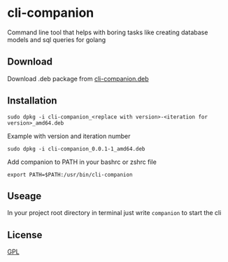 # cli-companion

Command line tool that helps with boring tasks like creating database models and sql queries for golang

## Download

Download .deb package from [cli-companion.deb](https://github.com/Hyp9r/cli-companion/releases/tag/v0.0.1)

## Installation

```
sudo dpkg -i cli-companion_<replace with version>-<iteration for version>_amd64.deb
```
Example with version and iteration number
```
sudo dpkg -i cli-companion_0.0.1-1_amd64.deb
```

Add companion to PATH in your bashrc or zshrc file
```
export PATH=$PATH:/usr/bin/cli-companion
```

## Useage

In your project root directory in terminal just write ```companion``` to start the cli

## License

[GPL](https://choosealicense.com/licenses/gpl-3.0/)